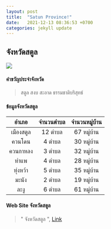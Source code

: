 ```yaml
---
layout: post
title:  "Satun Province!"
date:   2021-12-13 08:36:53 +0700
categories: jekyll update
---
```

## จังหวัดสตูล
![](https://wp-assets.dotproperty-kh.com/wp-content/uploads/sites/9/2017/02/03163902/%E0%B9%80%E0%B8%81%E0%B8%B2%E0%B8%B0%E0%B8%AB%E0%B8%A5%E0%B8%B5%E0%B9%80%E0%B8%9B%E0%B9%8A%E0%B8%B0_%E0%B8%88%E0%B8%B1%E0%B8%87%E0%B8%AB%E0%B8%A7%E0%B8%B1%E0%B8%94%E0%B8%AA%E0%B8%95%E0%B8%B9%E0%B8%A5.jpg)

#### คำขวัญประจำจังหวัด

> สตูล สงบ สะอาด ธรรมชาติบริสุทธ์

#### ข้อมูลจังหวัดสตูล

| อำเภอ | จำนวนตำบล | จำนวนหมู่บ้าน |
| :------------: | :------------: | :------------: |
|เมืองสตูล|12 ตำบล|67 หมู่บ้าน|
|ควนโดน|4 ตำบล|30 หมู่บ้าน|
|ควนกาหลง|3 ตำบล|32 หมู่บ้าน |
|ท่าแพ|4 ตำบล|28 หมู่บ้าน|
|ทุ่งหว้า|5 ตำบล|35 หมู่บ้าน|
|มะนัง|2 ตำบล|19 หมู่บ้าน|
|ละงู|6 ตำบล|61 หมู่บ้าน|

#### Web Site จังหวัดสตูล

> " จังหวัดสตูล ", [ Link ](http://www.satun.go.th/frontpage)